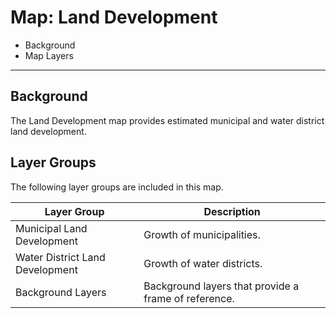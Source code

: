 # Map: Land Development

* Background
* Map Layers

--------------

## Background

The Land Development map provides estimated municipal and water district land development.

## Layer Groups

The following layer groups are included in this map.

| **Layer Group** | **Description** |
| -- | -- |
| Municipal Land Development | Growth of municipalities. |
| Water District Land Development | Growth of water districts. |
| Background Layers | Background layers that provide a frame of reference. |

